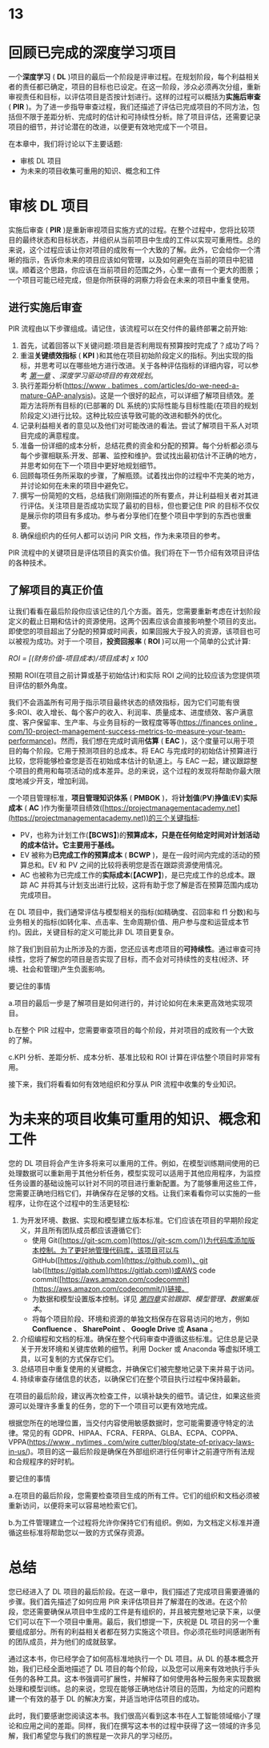 

# 13

# 回顾已完成的深度学习项目

一个**深度学习** ( **DL** )项目的最后一个阶段是评审过程。在规划阶段，每个利益相关者的责任都已确定，项目的目标也已设定。在这一阶段，涉众必须再次分组，重新审视责任和目标，以评估项目是否按计划进行。这样的过程可以概括为**实施后审查** ( **PIR** )。为了进一步指导审查过程，我们还描述了评估已完成项目的不同方法，包括但不限于差距分析、完成时的估计和可持续性分析。除了项目评估，还需要记录项目的细节，并讨论潜在的改进，以便更有效地完成下一个项目。

在本章中，我们将讨论以下主要话题:

*   审核 DL 项目
*   为未来的项目收集可重用的知识、概念和工件

# 审核 DL 项目

实施后审查 ( **PIR** )是重新审视项目实施方式的过程。在整个过程中，您将比较项目的最终状态和目标状态，并组织从当前项目中生成的工件以实现可重用性。总的来说，这个过程应该让你对项目的成败有一个大致的了解。此外，它会给你一个清晰的指示，告诉你未来的项目应该如何管理，以及如何避免在当前的项目中犯错误。顺着这个思路，你应该在当前项目的范围之外，心里一直有一个更大的图景；一个项目可能已经完成，但是你所获得的洞察力将会在未来的项目中重复使用。

## 进行实施后审查

PIR 流程由以下步骤组成。请记住，该流程可以在交付件的最终部署之前开始:

1.  首先，试着回答以下关键问题:项目是否利用现有预算按时完成了？成功了吗？
2.  重温**关键绩效指标** ( **KPI** )和其他在项目初始阶段定义的指标。列出实现的指标，并思考可以在哪些地方进行改进。关于各种评估指标的详细内容，可以参考 [*第一章*](B18522_01.xhtml#_idTextAnchor014) 、*深度学习驱动项目的有效规划*。
3.  执行差距分析([https://www . batimes . com/articles/do-we-need-a-mature-GAP-analysis](https://www.batimes.com/articles/do-we-need-a-mature-gap-analysis/))。这是一个很好的起点，可以详细了解项目绩效。差距方法将所有目标的(已部署的 DL 系统的)实际性能与目标性能(在项目的规划阶段定义)进行比较。这种比较应该导致可能的改进和额外的优化。
4.  记录利益相关者的意见以及他们对可能改进的看法。尝试了解项目干系人对项目完成的满意程度。
5.  准备一份详细的成本分析，总结花费的资金和分配的预算。每个分析都必须与每个步骤相联系:开发、部署、监控和维护。尝试找出最初估计不正确的地方，并思考如何在下一个项目中更好地规划细节。
6.  回顾每项任务所采取的步骤，了解瓶颈。试着找出你的过程中不完美的地方，并讨论如何在未来的项目中避免它。
7.  撰写一份简短的文档，总结我们刚刚描述的所有要点，并让利益相关者对其进行评估。关注项目是否成功实现了最初的目标，但也要记住 PIR 的目标不仅仅是展示你的项目有多成功。参与者分享他们在整个项目中学到的东西也很重要。
8.  确保组织内的任何人都可以访问 PIR 文档，作为未来项目的参考。

PIR 流程中的关键项目是评估项目的真实价值。我们将在下一节介绍有效项目评估的各种技术。

## 了解项目的真正价值

让我们看看在最后阶段你应该记住的几个方面。首先，您需要重新考虑在计划阶段定义的截止日期和估计的资源使用。这两个因素应该会直接影响整个项目的支出。即使您的项目超出了分配的预算或时间表，如果回报大于投入的资源，该项目也可以被视为成功。对于一个项目，**投资回报率** ( **ROI** )可以用一个简单的公式计算:

*ROI = [(财务价值-项目成本)/项目成本] x 100*

预期 ROI(在项目之前计算或基于初始估计)和实际 ROI 之间的比较应该为您提供项目评估的额外角度。

我们不会涵盖所有可用于指示项目最终状态的绩效指标，因为它们可能有很多:ROI、收入增长、每个客户的收入、利润率、质量成本、进度绩效、客户满意度、客户保留率、生产率、与业务目标的一致程度等等([https://finances online . com/10-project-management-success-metrics-to-measure-your-team-performance](https://financesonline.com/10-project-management-success-metrics-to-measure-your-team-performance/))。然而，我们想在完成时调用**估算** ( **EAC** )，这个度量可以用于项目的每个阶段。它用于预测项目的总成本。将 EAC 与完成时的初始估计预算进行比较，您将能够检查您是否在初始成本估计的轨道上。与 EAC 一起，建议跟踪整个项目的费用和每项活动的成本差异。总的来说，这个过程的发现将帮助你最大限度地减少开支，增加利润。

一个项目管理标准，**项目管理知识体系** ( **PMBOK** )，将**计划值**(**PV**)**挣值**(**EV**)**实际成本** ( **AC** )作为衡量项目绩效([https://projectmanagementacademy.net](https://projectmanagementacademy.net))的三个关键指标:

*   PV，也称为计划工作(**【BCWS】**)的**预算成本，只是在任何给定时间对计划活动的成本估计。它主要用于基线。**
*   EV 被称为**已完成工作的预算成本** ( **BCWP** )，是在一段时间内完成的活动的预算总和。EV 和 PV 之间的比较将表明您是否在跟踪资源使用情况。
*   AC 也被称为已完成工作的**实际成本**(**【ACWP】**)，是已完成工作的总成本。跟踪 AC 并将其与计划支出进行比较，这将有助于您了解是否在预算范围内成功完成项目。

在 DL 项目中，我们通常评估与模型相关的指标(如精确度、召回率和 f1 分数)和与业务相关的指标(如转化率、点击率、生命周期价值、用户参与度和运营成本节约)。因此，关键目标的定义可能比非 DL 项目更复杂。

除了我们到目前为止所涉及的方面，您还应该考虑项目的**可持续性**。通过审查可持续性，您将了解您的项目是否实现了目标，而不会对可持续性的支柱(经济、环境、社会和管理)产生负面影响。

要记住的事情

a.项目的最后一步是了解项目是如何进行的，并讨论如何在未来更高效地实现项目。

b.在整个 PIR 过程中，您需要审查项目的每个阶段，并对项目的成败有一个大致的了解。

c.KPI 分析、差距分析、成本分析、基准比较和 ROI 计算在评估整个项目时非常有用。

接下来，我们将看看如何有效地组织和分享从 PIR 流程中收集的专业知识。

# 为未来的项目收集可重用的知识、概念和工件

您的 DL 项目将会产生许多将来可以重用的工件。例如，在模型训练期间使用的已处理数据可以重新用于其他分析任务，模型实现可以适用于其他应用程序，为监控任务设置的基础设施可以针对不同的项目进行重新配置。为了能够重用这些工件，您需要正确地归档它们，并确保存在足够的文档。让我们来看看你可以实施的一些程序，让你在这个过程中的生活更轻松:

1.  为开发环境、数据、实现和模型建立版本标准。它们应该在项目的早期阶段定义，并且所有团队成员都应该遵循它们:
    *   使用 Git([https://git-scm.com](https://git-scm.com/))为代码库添加版本控制。为了更好地管理代码库，该项目可以与 GitHub([https://github.com](https://github.com))、git lab([https://gitlab.com](https://gitlab.com))或AWS code commit([https://aws.amazon.com/codecommit](https://aws.amazon.com/codecommit/))链接。
    *   为数据和模型设置版本控制。详见 [*第四章*](B18522_04.xhtml#_idTextAnchor087)*实验跟踪、模型管理、数据集版本*。
    *   将每个项目阶段、环境和资源的单独文档保存在容易访问的地方，例如 **Confluence** 、 **SharePoint** 、 **Google Drive** 或 **Asana** 。
2.  介绍编程和文档的标准。确保在整个代码审查中遵循这些标准。记住总是记录关于开发环境和关键库依赖的细节。利用 Docker 或 Anaconda 等虚拟环境工具，以可复制的方式保存它们。
3.  总结项目中重复使用的关键概念，并确保它们被完整地记录下来并易于访问。
4.  持续审查存储信息的状态，以确保它们在整个项目执行过程中保持最新。

在项目的最后阶段，建议再次检查工件，以填补缺失的细节。请记住，如果这些资源可以处理许多重复的任务，您的下一个项目可以更有效地完成。

根据您所在的地理位置，当交付内容使用敏感数据时，您可能需要遵守特定的法律。常见的有 GDPR、HIPAA、FCRA、FERPA、GLBA、ECPA、COPPA、VPPA([https://www . nytimes . com/wire cutter/blog/state-of-privacy-laws-in-us/](https://www.nytimes.com/wirecutter/blog/state-of-privacy-laws-in-us/))。项目的这一最后阶段是确保在外部组织进行任何审计之前遵守所有法规和合规程序的好时机。

要记住的事情

a.在项目的最后阶段，您需要检查项目生成的所有工件。它们的组织和文档必须被重新访问，以便将来可以容易地检索它们。

b.为工件管理建立一个过程将允许你保持它们有组织。例如，为文档定义标准并遵循这些标准将帮助您以一致的方式保存资源。

# 总结

您已经进入了 DL 项目的最后阶段。在这一章中，我们描述了完成项目需要遵循的步骤。我们首先描述了如何应用 PIR 来评估项目并了解潜在的改进。在这个阶段，您还需要确保从项目中生成的工件是有组织的，并且被完整地记录下来，以便它们可以在下一个项目中重用。最后，我们想提一下，庆祝是 DL 项目的另一个重要组成部分。所有的利益相关者都在努力实施这个项目。你必须花些时间感谢所有的团队成员，并为他们的成就鼓掌。

通过这本书，你已经学会了如何高标准地执行一个 DL 项目。从 DL 的基本概念开始，我们已经全面地描述了 DL 项目的每个阶段，以及您可以用来有效地执行手头任务的各种工具。这本书强调可扩展性，并解释了如何使用各种云服务来实现数据处理和模型训练。总的来说，您现在能够正确地估计项目的范围，为给定的问题构建一个有效的基于 DL 的解决方案，并适当地评估项目的成功。

此时，我们要感谢您阅读这本书。我们很高兴看到这本书在人工智能领域缩小了理论和应用之间的差距。同样，我们在撰写这本书的过程中获得了这一领域的许多见解，我们希望您与我们的旅程是一次非凡的学习经历。